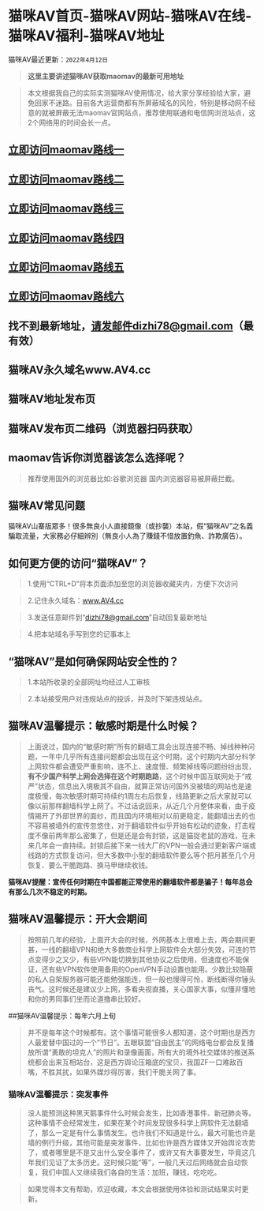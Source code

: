 ﻿# 猫咪AV首页-猫咪AV网站-猫咪AV在线-猫咪AV福利-猫咪AV地址

猫咪AV最近更新：`2022年4月12日`

>**这里主要讲述猫咪AV获取maomav的最新可用地址**

>本文根据我自己的实际实测猫咪AV使用情况，给大家分享经验给大家，避免回家不迷路。目前各大运营商都有所屏蔽域名的风险，特别是移动网不经意的就被屏蔽无法maomav官网站点，推荐使用联通和电信网浏览站点，这2个网络用的时间会长一点。


## <a rel="nofollow noopener" href="https://maomav.github.io/1.html" target="_blank">立即访问maomav路线一</a>
## <a rel="nofollow noopener" href="https://maomav.github.io/1.html" target="_blank">立即访问maomav路线二</a>
## <a rel="nofollow noopener" href="https://maomav.github.io/1.html" target="_blank">立即访问maomav路线三</a>
## <a rel="nofollow noopener" href="https://maomav.github.io/1.html" target="_blank">立即访问maomav路线四</a>
## <a rel="nofollow noopener" href="https://maomav.github.io/1.html" target="_blank">立即访问maomav路线五</a>
## <a rel="nofollow noopener" href="https://maomav.github.io/1.html" target="_blank">立即访问maomav路线六</a>

## 找不到最新地址，请发邮件dizhi78@gmail.com（最有效）
## 猫咪AV永久域名www.AV4.cc
## 猫咪AV地址发布页
## 猫咪AV发布页二维码（浏览器扫码获取）

## maomav告诉你浏览器该怎么选择呢？
>推荐使用国外的浏览器比如:谷歌浏览器  国内浏览器容易被屏蔽拦截。

## 猫咪AV常见问题

猫咪AV山寨版眾多！很多無良小人直接鏡像（或抄襲）本站，假“猫咪AV”之名義騙取流量，大家務必仔細辨別（無良小人為了賺錢不惜放置釣魚、詐欺廣告）。


## 如何更方便的访问“猫咪AV”？

>1.使用“CTRL+D”将本页面添加至您的浏览器收藏夹内，方便下次访问

>2.记住永久域名：www.AV4.cc 

>3.发送任意邮件到“dizhi78@gmail.com”自动回复最新地址 

>4.把本站域名手写到您的记事本上

## “猫咪AV”是如何确保网站安全性的？

>1.本站所收录的全部网址均经过人工审核 

>2.本站接受用户对违规站点的投诉，并及时下架违规站点。

## 猫咪AV温馨提示：敏感时期是什么时候？

>上面说过，国内的“敏感时期”所有的翻墙工具会出现连接不畅、掉线种种问题，一年中几乎所有连接问题都会出现在这个时期，这个时期内大部分科学上网软件都会遭受严重影响，连不上、速度慢、频繁掉线等问题纷纷出现，**有不少国产科学上网会选择在这个时期跑路**，这个时候中国互联网处于“戒严”状态，信息出入境极其不自由，就算正常访问国外没被墙的网站也是速度极慢，每次敏感时期可持续约1周左右后恢复，线路更新之后大家就可以像以前那样翻墙科学上网了。不过话说回来，从近几个月整体来看，由于疫情揭开了外部世界的面纱，而且国内环境相对以前更稳定，能翻墙出去的也不容易被墙外的宣传忽悠住，对于翻墙软件似乎开始有松动的迹象，打击程度不像前两年那么密集了，但是还是会有封锁，这是猫捉老鼠的游戏，在未来几年会一直持续。封锁后接下来一线大厂的VPN一般会通过更新客户端或线路的方式恢复访问，但大多数中小型的翻墙软件要么等个把月甚至几个月恢复、要么干脆跑路、换马甲继续收钱。

**猫咪AV提醒：宣传任何时期在中国都能正常使用的翻墙软件都是骗子！每年总会有那么几次不稳定的时期。**

## 猫咪AV温馨提示：开大会期间

>按照前几年的经验，上面开大会的时候，外网基本上很难上去，两会期间更甚，一线的翻墙VPN和绝大多数商业科学上网软件会大部分失效，可连的节点变得少之又少，有些VPN能切换到其他协议之后使用，但速度也不能保证，还有些VPN软件使用备用的OpenVPN手动设置也能用。少数比较隐蔽的私人自架服务器可能还能勉强能连，但一般也慢得可怜，断线断得你锤头丧气。这时候还是建议少上网，多看央视直播，关心国家大事，似懂非懂地和你的男同事们坐而论道撸串比较好。

##猫咪AV温馨提示：每年六月上旬

>并不是每年这个时候都有。这个事情可能很多人都知道，这个时期也是西方人最爱替中国过的一个“节日”。五眼联盟“自由民主”的网络电台都会反复播放所谓“勇敢的坦克人”的照片和录像画面，所有大的境外社交媒体的推送系统都会出来互相站台，这是西方舆论压箱底的宝贝，我国ZF一口难敌百嘴，不胜其扰，如果外媒炒得厉害，我们干脆关网了事。

### 猫咪AV温馨提示：突发事件

>没人能预测这种黑天鹅事件什么时候会发生，比如香港事件、新冠肺炎等。这种事情不会经常发生，如果在某个时间发现很多科学上网软件无法翻墙了，那么一定是有什么事情发生。也许我们不知道是什么，最大可能也许是墙的例行升级，其他可能是突发事件，比如也许是西方媒体又开始舆论攻势了，或者哪里是不是又出什么安全事件了，或许又有大事要发生，毕竟这几年我们见证了太多历史。这时候只能“等”，一般几天过后网络就会自动恢复，我们中国人又继续我们各自的生活：加班，赚钱，吃吃吃。


>如果觉得本文有帮助，欢迎收藏，本文会根据使用体验和测试结果实时更新。